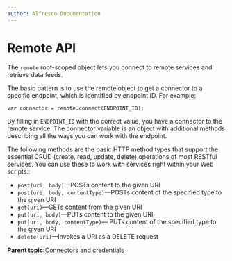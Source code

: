 ```yaml
---
author: Alfresco Documentation
---
```


# Remote API

The `remote` root-scoped object lets you connect to remote services and retrieve data feeds.

The basic pattern is to use the remote object to get a connector to a specific endpoint, which is identified by endpoint ID. For example:

`var connector = remote.connect(ENDPOINT_ID);`

By filling in `ENDPOINT_ID` with the correct value, you have a connector to the remote service. The connector variable is an object with additional methods describing all the ways you can work with the endpoint.

The following methods are the basic HTTP method types that support the essential CRUD \(create, read, update, delete\) operations of most RESTful services. You can use these to work with services right within your Web scripts.:

-   `post(uri, body)`—POSTs content to the given URI
-   `post(uri, body, contentType)`—POSTs content of the specified type to the given URI
-   `get(uri)`—GETs content from the given URI
-   `put(uri, body)`—PUTs content to the given URI
-   `put(uri, body, contentType)`— PUTs content of the specified type to the given URI
-   `delete(uri)`—Invokes a URI as a DELETE request

**Parent topic:**[Connectors and credentials](../concepts/surf-connectors-intro.md)

